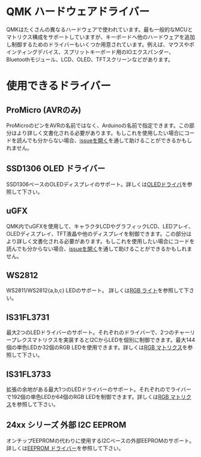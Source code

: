 # QMK ハードウェアドライバー

<!---
  grep --no-filename "^[ ]*git diff" docs/ja/*.md | sh
  original document: c9e3fa6f7:docs/hardware_drivers.md
  git diff c9e3fa6f7 HEAD -- docs/hardware_drivers.md | cat
-->

QMKはたくさんの異なるハードウェアで使われています。最も一般的なMCUとマトリクス構成をサポートしていますが、キーボードへ他のハードウェアを追加し制御するためのドライバーもいくつか用意されています。例えば、マウスやポインティングデバイス、スプリットキーボード用のIOエクスパンダー、Bluetoothモジュール、LCD、OLED、TFTスクリーンなどがあります。

<!-- FIXME: This should talk about how drivers are integrated into QMK and how you can add your own driver.

# Driver System Overview

-->

# 使用できるドライバー

## ProMicro (AVRのみ)

ProMicroのピンをAVRの名前ではなく、Arduinoの名前で指定できます。この部分はより詳しく文書化される必要があります。もしこれを使用したい場合にコードを読んでも分からない場合、[issueを開く](https://github.com/qmk/qmk_firmware/issues/new)を通して助けることができるかもしれません。

## SSD1306 OLED ドライバー

SSD1306ベースのOLEDディスプレイのサポート。詳しくは[OLEDドライバ](feature_oled_driver.md)を参照して下さい。

## uGFX

QMK内でuGFXを使用して、キャラクタLCDやグラフィックLCD、LEDアレイ、OLEDディスプレイ、TFT液晶や他のディスプレイを制御できます。この部分はより詳しく文書化される必要があります。もしこれを使用したい場合にコードを読んでも分からない場合、[issueを開く](https://github.com/qmk/qmk_firmware/issues/new)を通して助けることができるかもしれません。

## WS2812

WS2811/WS2812{a,b,c} LEDのサポート。 詳しくは[RGB ライト](feature_rgblight.md)を参照して下さい。

## IS31FL3731

最大2つのLEDドライバーのサポート。それぞれのドライバーで、2つのチャーリープレクスマトリクスを実装するとI2CからLEDを個別に制御できます。最大144個の単色LEDか32個のRGB LEDを使用できます。詳しくは[RGB マトリクス](feature_rgb_matrix.md)を参照して下さい。

## IS31FL3733

拡張の余地がある最大1つのLEDドライバーのサポート。それぞれのでライバーで192個の単色LEDか64個のRGB LEDを制御できます。詳しくは[RGB マトリクス](feature_rgb_matrix.md)を参照して下さい。

## 24xx シリーズ 外部 I2C EEPROM

オンチップEEPROMの代わりに使用するI2Cベースの外部EEPROMのサポート。詳しくは[EEPROM ドライバー](eeprom_driver.md)を参照して下さい。 
